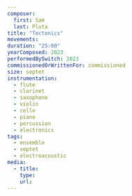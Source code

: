 ```yaml
---
composer:
  first: Sam
  last: Pluta
title: "Tectonics"
movements:
duration: "25:00"
yearComposed: 2023
performedBySwitch: 2023
commissionedOrWrittenFor: commissioned
size: septet
instrumentation:
  - flute
  - clarinet
  - saxophone
  - violin
  - cello
  - piano
  - percussion
  - electronics
tags:
  - ensemble
  - septet
  - electroacoustic
media:
  - title:
    type:
    url:
---
```

